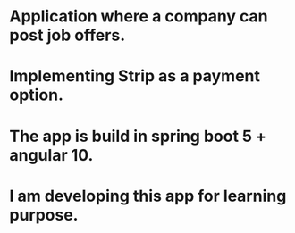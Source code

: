# Application where a company can post job offers.

# Implementing Strip as a payment option.

# The app is build in spring boot 5 + angular 10.

# I am developing this app for learning purpose.